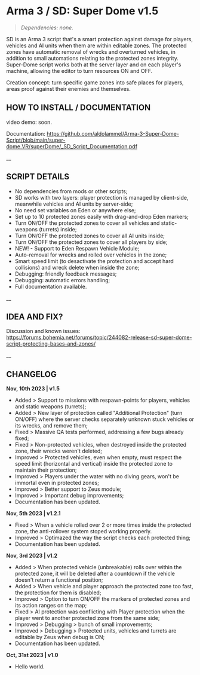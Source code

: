# Arma 3 / SD: Super Dome v1.5
>*Dependencies: none.*

SD is an Arma 3 script that's a smart protection against damage for players, vehicles and AI units when them are within editable zones. The protected zones have automatic removal of wrecks and overturned vehicles, in addition to small automations relating to the protected zones integrity. Super-Dome script works both at the server layer and on each player's machine, allowing the editor to turn resources ON and OFF.

Creation concept: turn specific game zones into safe places for players, areas proof against their enemies and themselves.

## HOW TO INSTALL / DOCUMENTATION

video demo: soon.

Documentation: https://github.com/aldolammel/Arma-3-Super-Dome-Script/blob/main/super-dome.VR/superDome/_SD_Script_Documentation.pdf

__

## SCRIPT DETAILS

- No dependencies from mods or other scripts;
- SD works with two layers: player protection is managed by client-side, meanwhile vehicles and AI units by server-side;
- No need set variables on Eden or anywhere else;
- Set up to 10 protected zones easily with drag-and-drop Eden markers;
- Turn ON/OFF the protected zones to cover all vehicles and static-weapons (turrets) inside;
- Turn ON/OFF the protected zones to cover all AI units inside;
- Turn ON/OFF the protected zones to cover all players by side;
- NEW! - Support to Eden Respawn Vehicle Module; 
- Auto-removal for wrecks and rolled over vehicles in the zone;
- Smart speed limit (to desactivate the protection and accept hard collisions) and wreck delete when inside the zone;
- Debugging: friendly feedback messages;
- Debugging: automatic errors handling;
- Full documentation available.

__

## IDEA AND FIX?

Discussion and known issues: https://forums.bohemia.net/forums/topic/244082-release-sd-super-dome-script-protecting-bases-and-zones/

__

## CHANGELOG

**Nov, 10th 2023 | v1.5**
- Added > Support to missions with respawn-points for players, vehicles and static weapons (turrets);
- Added > New layer of protection called "Additional Protection" (turn ON/OFF) where the server checks separately unknown stuck vehicles or its wrecks, and remove them;
- Fixed > Massive QA tests performed, addressing a few bugs already fixed;
- Fixed > Non-protected vehicles, when destroyed inside the protected zone, their wrecks weren't deleted;
- Improved > Protected vehicles, even when empty, must respect the speed limit (horizontal and vertical) inside the protected zone to maintain their protection;
- Improved > Players under the water with no diving gears, won't be immortal even in protected zones;
- Improved > Better support to Zeus module;
- Improved > Important debug improvements;
- Documentation has been updated.

**Nov, 5th 2023 | v1.2.1**
- Fixed > When a vehicle rolled over 2 or more times inside the protected zone, the anti-rollover system stoped working properly.
- Improved > Optimazed the way the script checks each protected thing;
- Documentation has been updated.

**Nov, 3rd 2023 | v1.2**
- Added > When protected vehicle (unbreakable) rolls over within the protected zone, it will be deleted after a countdown if the vehicle doesn't return a functional position;
- Added > When vehicle and player approach the protected zone too fast, the protection for them is disabled;
- Improved > Option to turn ON/OFF the markers of protected zones and its action ranges on the map;
- Fixed > AI protection was conflicting with Player protection when the player went to another protected zone from the same side;
- Improved > Debugging > bunch of small improvements;
- Improved > Debugging > Protected units, vehicles and turrets are editable by Zeus when debug is ON;
- Documentation has been updated.

**Oct, 31st 2023 | v1.0**
- Hello world.

